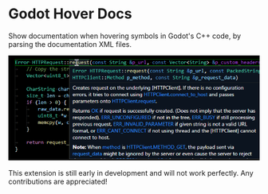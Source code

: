 # Godot Hover Docs

Show documentation when hovering symbols in Godot's C++ code, by parsing the documentation XML files.

![Screenshot](docs/screenshot.png)

This extension is still early in development and will not work perfectly. Any contributions are appreciated!
